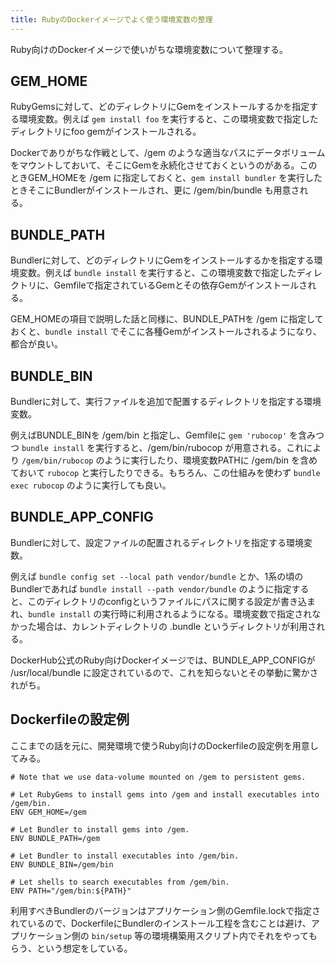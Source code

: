 ```yaml
---
title: RubyのDockerイメージでよく使う環境変数の整理
---
```


Ruby向けのDockerイメージで使いがちな環境変数について整理する。

## GEM_HOME

RubyGemsに対して、どのディレクトリにGemをインストールするかを指定する環境変数。例えば `gem install foo` を実行すると、この環境変数で指定したディレクトリにfoo gemがインストールされる。

Dockerでありがちな作戦として、/gem のような適当なパスにデータボリュームをマウントしておいて、そこにGemを永続化させておくというのがある。このときGEM_HOMEを /gem に指定しておくと、`gem install bundler` を実行したときそこにBundlerがインストールされ、更に /gem/bin/bundle も用意される。

## BUNDLE_PATH

Bundlerに対して、どのディレクトリにGemをインストールするかを指定する環境変数。例えば `bundle install` を実行すると、この環境変数で指定したディレクトリに、Gemfileで指定されているGemとその依存Gemがインストールされる。

GEM_HOMEの項目で説明した話と同様に、BUNDLE_PATHを /gem に指定しておくと、`bundle install` でそこに各種Gemがインストールされるようになり、都合が良い。

## BUNDLE_BIN

Bundlerに対して、実行ファイルを追加で配置するディレクトリを指定する環境変数。

例えばBUNDLE_BINを /gem/bin と指定し、Gemfileに `gem 'rubocop'` を含みつつ `bundle install` を実行すると、/gem/bin/rubocop が用意される。これにより `/gem/bin/rubocop` のように実行したり、環境変数PATHに /gem/bin を含めておいて `rubocop` と実行したりできる。もちろん、この仕組みを使わず `bundle exec rubocop` のように実行しても良い。

## BUNDLE_APP_CONFIG

Bundlerに対して、設定ファイルの配置されるディレクトリを指定する環境変数。

例えば `bundle config set --local path vendor/bundle` とか、1系の頃のBundlerであれば `bundle install --path vendor/bundle` のように指定すると、このディレクトリのconfigというファイルにパスに関する設定が書き込まれ、`bundle install` の実行時に利用されるようになる。環境変数で指定されなかった場合は、カレントディレクトリの .bundle というディレクトリが利用される。

DockerHub公式のRuby向けDockerイメージでは、BUNDLE_APP_CONFIGが /usr/local/bundle に設定されているので、これを知らないとその挙動に驚かされがち。

## Dockerfileの設定例

ここまでの話を元に、開発環境で使うRuby向けのDockerfileの設定例を用意してみる。

```
# Note that we use data-volume mounted on /gem to persistent gems.

# Let RubyGems to install gems into /gem and install executables into /gem/bin.
ENV GEM_HOME=/gem

# Let Bundler to install gems into /gem.
ENV BUNDLE_PATH=/gem

# Let Bundler to install executables into /gem/bin.
ENV BUNDLE_BIN=/gem/bin

# Let shells to search executables from /gem/bin.
ENV PATH="/gem/bin:${PATH}"
```

利用すべきBundlerのバージョンはアプリケーション側のGemfile.lockで指定されているので、DockerfileにBundlerのインストール工程を含むことは避け、アプリケーション側の `bin/setup` 等の環境構築用スクリプト内でそれをやってもらう、という想定をしている。
